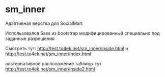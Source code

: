 sm_inner
========

Адаптивная верстка для SocialMart

Использовался Sass из bootstrap модифицированный специально под заданные разрешения

Смотреть тут:
http://test.to4ek.net/sm_inner/inside.html и 
http://test.to4ek.net/sm_inner/index.html

альтернативное расположение таблицы тут http://test.to4ek.net/sm_inner/inside2.html
